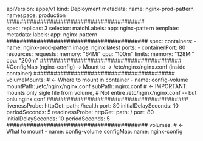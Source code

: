 apiVersion: apps/v1
kind: Deployment
metadata:
  name: nginx-prod-pattern
  namespace: production
#########################################  
spec:
  replicas: 3
  selector:
    matchLabels:
      app: nginx-pattern
  template:
    metadata:
      labels:
        app: nginx-pattern
##########################################
    spec:
      containers:
      - name: nginx-prod-pattern
        image: nginx:latest
        ports:
        - containerPort: 80
        resources:
          requests:
            memory: "64Mi"
            cpu: "100m"
          limits:
            memory: "128Mi"
            cpu: "200m"
##########################################
#ConfigMap (nginx-config) → Mount to → /etc/nginx/nginx.conf (inside container)
##########################################
        volumeMounts:                       # ← Where to mount in container
        - name: config-volume
          mountPath: /etc/nginx/nginx.conf
          subPath: nginx.conf               # ← IMPORTANT: mounts only sigle file from volume,
                                            # Not entire /etc/nginx/nginx.conf -- but onlu nginx.conf
##########################################
        livenessProbe:
          httpGet:
            path: /health
            port: 80
          initialDelaySeconds: 10
          periodSeconds: 5
        readinessProbe:
          httpGet:
            path: /
            port: 80
          initialDelaySeconds: 10
          periodSeconds: 5
##########################################
      volumes:                              # ← What to mount
      - name: config-volume
        configMap:
          name: nginx-config